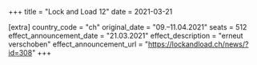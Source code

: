 +++
title = "Lock and Load 12"
date = 2021-03-21

[extra]
country_code = "ch"
original_date = "09.–11.04.2021"
seats = 512
effect_announcement_date = "21.03.2021"
effect_description = "erneut verschoben"
effect_announcement_url = "https://lockandload.ch/news/?id=308"
+++
